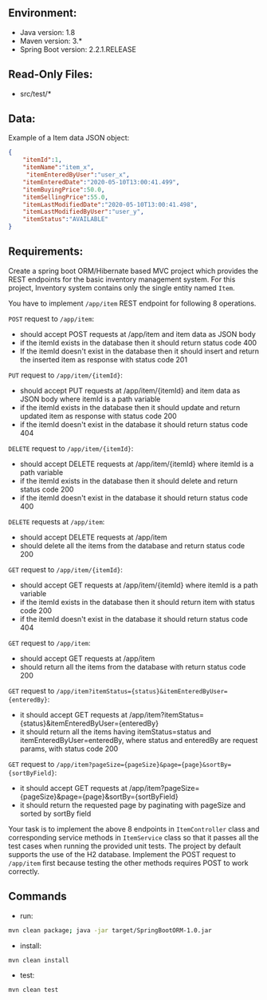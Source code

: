 ## Environment:
- Java version: 1.8
- Maven version: 3.*
- Spring Boot version: 2.2.1.RELEASE

## Read-Only Files:
- src/test/*

## Data:
Example of a Item data JSON object:
```json
{
    "itemId":1,
    "itemName":"item_x",
     "itemEnteredByUser":"user_x",
    "itemEnteredDate":"2020-05-10T13:00:41.499",
    "itemBuyingPrice":50.0,
    "itemSellingPrice":55.0,
    "itemLastModifiedDate":"2020-05-10T13:00:41.498",
    "itemLastModifiedByUser":"user_y",
    "itemStatus":"AVAILABLE"
}
```

## Requirements:
Create a spring boot ORM/Hibernate based MVC project which provides the REST endpoints for the basic inventory management system. For this project, Inventory system contains only the single entity named `Item`.

You have to implement `/app/item` REST endpoint for following 8 operations.

`POST` request to `/app/item`:

* should accept POST requests at /app/item and item data as JSON body
* if the itemId exists in the database then it should return status code 400
* If the itemId doesn't exist in the database then it should insert and return the inserted item as response with status code 201
 
`PUT` request to `/app/item/{itemId}`:

* should accept PUT requests at /app/item/{itemId} and item data as JSON body where itemId is a path variable
* if the itemId exists in the database then it should update and return updated item as response with status code 200
* if the itemId doesn't exist in the database it should return status code 404

`DELETE` request to `/app/item/{itemId}`:

* should accept DELETE requests at /app/item/{itemId} where itemId is a path variable
* if the itemId exists in the database then it should delete and return status code 200
* if the itemId doesn't exist in the database it should return status code 400
 
`DELETE` requests at `/app/item`:

* should accept DELETE requests at /app/item
* should delete all the items from the database and return status code 200

`GET` request to `/app/item/{itemId}`:

* should accept GET requests at /app/item/{itemId} where itemId is a path variable
* if the itemId exists in the database then it should return item with status code 200
* if the itemId doesn't exist in the database it should return status code 404

`GET` request to `/app/item`:

* should accept GET requests at /app/item
* should return all the items from the database with return status code 200

`GET` request to `/app/item?itemStatus={status}&itemEnteredByUser={enteredBy}`:

* it should accept GET requests at /app/item?itemStatus={status}&itemEnteredByUser={enteredBy}
* it should return all the items having itemStatus=status and itemEnteredByUser=enteredBy, where status and enteredBy are request params, with status code 200
 
`GET` request to `/app/item?pageSize={pageSize}&page={page}&sortBy={sortByField}`:

* it should accept GET requests at /app/item?pageSize={pageSize}&page={page}&sortBy={sortByField}
* it should return the requested page by paginating with pageSize and sorted by sortBy field

Your task is to implement the above 8 endpoints in `ItemController` class and corresponding service methods in `ItemService` class so that it passes all the test cases when running the provided unit tests. The project by default supports the use of the H2 database. Implement the POST request to `/app/item` first because testing the other methods requires POST to work correctly.

## Commands
- run: 
```bash
mvn clean package; java -jar target/SpringBootORM-1.0.jar
```
- install: 
```bash
mvn clean install
```
- test: 
```bash
mvn clean test
```
